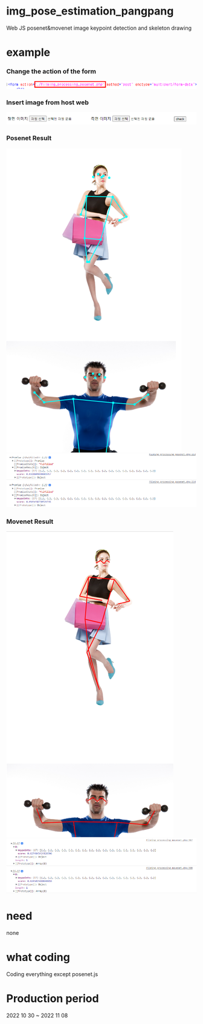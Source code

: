 # img_pose_estimation_pangpang
Web JS posenet&amp;movenet image keypoint detection and skeleton drawing

# example
<h3>Change the action of the form</h3>

![대체 텍스트](./howuse.png)

<h3>Insert image from host web</h3>

![대체 텍스트](./input.png)

<h3>Posenet Result</h3>

![대체 텍스트](./posenet.png)
![대체 텍스트](./posenet_pose.png)

<h3>Movenet Result</h3>

![대체 텍스트](./movenet.png)
![대체 텍스트](./movenet_pose.png)

# need
none

# what coding
Coding everything except posenet.js

# Production period
2022 10 30 ~ 2022 11 08
